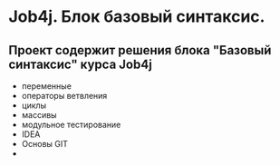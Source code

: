 # Job4j. Блок базовый синтаксис.

Проект содержит решения блока "Базовый синтаксис" курса Job4j
- 
- переменные
- операторы ветвления
- циклы
- массивы
- модульное тестирование
- IDEA
- Основы GIT
- 